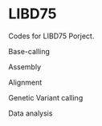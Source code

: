 # LIBD75
Codes for LIBD75 Porject.



Base-calling


Assembly


Alignment


Genetic Variant calling


Data analysis



